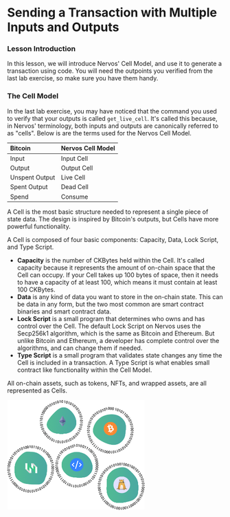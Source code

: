 # Sending a Transaction with Multiple Inputs and Outputs

### Lesson Introduction

In this lesson, we will introduce Nervos' Cell Model, and use it to generate a transaction using code. You will need the outpoints you verified from the last lab exercise, so make sure you have them handy.

### The Cell Model

In the last lab exercise, you may have noticed that the command you used to verify that your outputs is called `get_live_cell`. It's called this because, in Nervos' terminology, both inputs and outputs are canonically referred to as "cells". Below is are the terms used for the Nervos Cell Model.

| Bitcoin | Nervos Cell Model |
| :--- | :--- |
| Input | Input Cell |
| Output | Output Cell |
| Unspent Output | Live Cell |
| Spent Output | Dead Cell |
| Spend | Consume |

A Cell is the most basic structure needed to represent a single piece of state data. The design is inspired by Bitcoin's outputs, but Cells have more powerful functionality.

A Cell is composed of four basic components: Capacity, Data, Lock Script, and Type Script.

* **Capacity** is the number of CKBytes held within the Cell. It's called capacity because it represents the amount of on-chain space that the Cell can occupy. If your Cell takes up 100 bytes of space, then it needs to have a capacity of at least 100, which means it must contain at least 100 CKBytes.
* **Data** is any kind of data you want to store in the on-chain state. This can be data in any form, but the two most common are smart contract binaries and smart contract data.
* **Lock Script** is a small program that determines who owns and has control over the Cell. The default Lock Script on Nervos uses the Secp256k1 algorithm, which is the same as Bitcoin and Ethereum. But unlike Bitcoin and Ethereum, a developer has complete control over the algorithms, and can change them if needed.
* **Type Script** is a small program that validates state changes any time the Cell is included in a transaction. A Type Script is what enables small contract like functionality within the Cell Model.

All on-chain assets, such as tokens, NFTs, and wrapped assets, are all represented as Cells.

![](../.gitbook/assets/cell-model.png)

### 

